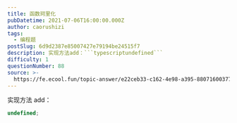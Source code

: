 ```yaml
---
title: 函数珂里化
pubDatetime: 2021-07-06T16:00:00.000Z
author: caorushizi
tags:
  - 编程题
postSlug: 6d9d2387e85007427e79194be24515f7
description: 实现方法add：```typescriptundefined```
difficulty: 1
questionNumber: 88
source: >-
  https://fe.ecool.fun/topic-answer/e22ceb33-c162-4e98-a395-880716003777?orderBy=updateTime&order=desc&tagId=26
---
```


实现方法 add：

```typescript
undefined;
```

